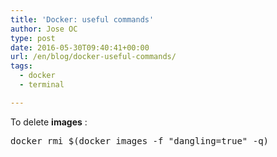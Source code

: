```yaml
---
title: 'Docker: useful commands'
author: Jose OC
type: post
date: 2016-05-30T09:40:41+00:00
url: /en/blog/docker-useful-commands/
tags:
  - docker
  - terminal

---
```

To delete **images** <none>:<none>

<pre class="lang:sh decode:true ">docker rmi $(docker images -f "dangling=true" -q)</pre>

&nbsp;